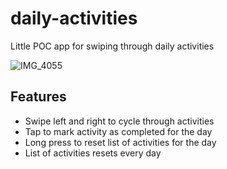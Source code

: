 # daily-activities

Little POC app for swiping through daily activities

![IMG_4055](https://github.com/user-attachments/assets/c7c65b7f-77ce-412b-b079-5a7930ecba0a)

## Features

- Swipe left and right to cycle through activities
- Tap to mark activity as completed for the day
- Long press to reset list of activities for the day
- List of activities resets every day
